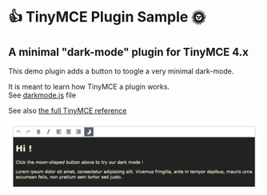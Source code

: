 # 👍 TinyMCE Plugin Sample 🌞

## A minimal "dark-mode" plugin for TinyMCE 4.x

This demo plugin adds a button to toogle a very minimal dark-mode.

It is meant to learn how TinyMCE a plugin works.  
See [darkmode.js](darkmode.js) file

See also [the full TinyMCE reference](https://www.tiny.cloud/docs-4x/api/tinymce/tinymce.editor/)

![Dark-mode screenshot](doc/screenshot.png)